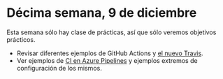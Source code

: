 # Décima semana, 9 de diciembre

Esta semana sólo hay clase de prácticas, así que sólo veremos
objetivos prácticos.

- Revisar diferentes ejemplos de GitHub Actions
  y [el nuevo Travis](../.travis.yml).
- Ver ejemplos
  de
  [CI en Azure Pipelines](https://github.com/actions/virtual-environments/pull/2206#issuecomment-739767727) y
  ejemplos extremos de configuración de los mismos.

